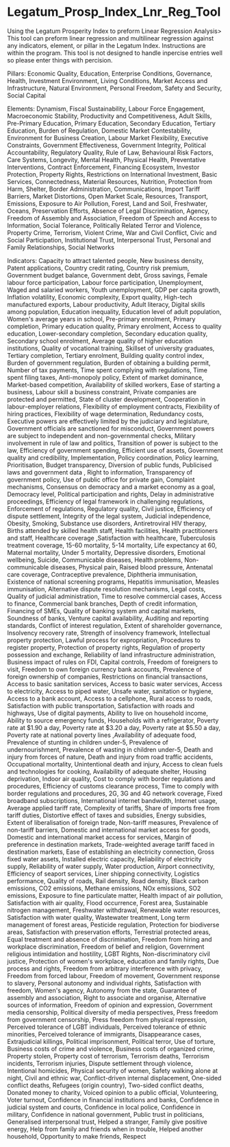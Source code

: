 # Legatum_Prosp_Index_Lnr_Reg_Tool
 Using the Legatum Prosperity Index to preform Linear Regression Analysis>
 This tool can preform linear regression and multilinear regression against any indicators, element, or pillar in the Legatum Index.
 Instructions are within the program. This tool is not designed to handle inpercise entries well so please enter things with percision.

Pillars:
Economic Quality, Education, Enterprise Conditions, Governance, Health, Investment Environment, Living Conditions, Market Access and Infrastructure, Natural Environment, Personal Freedom, Safety and Security, Social Capital

Elements: 
Dynamism, Fiscal Sustainability, Labour Force Engagement, Macroeconomic Stability, Productivity and Competitiveness, Adult Skills, Pre-Primary Education, Primary Education, Secondary Education, Tertiary Education, Burden of Regulation, Domestic Market Contestability, Environment for Business Creation, Labour Market Flexibility, Executive Constraints, Government Effectiveness, Government Integrity, Political Accountability, Regulatory Quality, Rule of Law, Behavioural Risk Factors, Care Systems, Longevity, Mental Health, Physical Health, Preventative Interventions, Contract Enforcement, Financing Ecosystem, Investor Protection, Property Rights, Restrictions on International Investment, Basic Services, Connectedness, Material Resources, Nutrition, Protection from Harm, Shelter, Border Administration, Communications, Import Tariff Barriers, Market Distortions, Open Market Scale, Resources, Transport, Emissions, Exposure to Air Pollution, Forest, Land and Soil, Freshwater, Oceans, Preservation Efforts, Absence of Legal Discrimination, Agency, Freedom of Assembly and Association, Freedom of Speech and Access to Information, Social Tolerance, Politically Related Terror and Violence, Property Crime, Terrorism, Violent Crime, War and Civil Conflict, Civic and Social Participation, Institutional Trust, Interpersonal Trust, Personal and Family Relationships, Social Networks

Indicators: Capacity to attract talented people, New business density, Patent applications, Country credit rating, Country risk premium, Government budget balance, Government debt, Gross savings, Female labour force participation, Labour force participation, Unemployment, Waged and salaried workers, Youth unemployment, GDP per capita growth, Inflation volatility, Economic complexity, Export quality, High-tech manufactured exports, Labour productivity, Adult literacy, Digital skills among population, Education inequality, Education level of adult population, Women's average years in school, Pre-primary enrolment, Primary completion, Primary education quality, Primary enrolment, Access to quality education, Lower-secondary completion, Secondary education quality, Secondary school enrolment, Average quality of higher education institutions, Quality of vocational training, Skillset of university graduates, Tertiary completion, Tertiary enrolment, Building quality control index, Burden of government regulation, Burden of obtaining a building permit, Number of tax payments, Time spent complying with regulations, Time spent filing taxes, Anti-monopoly policy, Extent of market dominance, Market-based competition, Availability of skilled workers, Ease of starting a business, Labour skill a business constraint, Private companies are protected and permitted, State of cluster development, Cooperation in labour-employer relations, Flexibility of employment contracts, Flexibility of hiring practices, Flexibility of wage determination, Redundancy costs, Executive powers are effectively limited by the judiciary and legislature, Government officials are sanctioned for misconduct, Government powers are subject to independent and non-governmental checks, Military involvement in rule of law and politics, Transition of power is subject to the law, Efficiency of government spending, Efficient use of assets, Government quality and credibility, Implementation, Policy coordination, Policy learning, Prioritisation, Budget transparency, Diversion of public funds, Publicised laws and government data , Right to information, Transparency of government policy, Use of public office for private gain, Complaint mechanisms, Consensus on democracy and a market economy as a goal, Democracy level, Political participation and rights, Delay in administrative proceedings, Efficiency of legal framework in challenging regulations, Enforcement of regulations, Regulatory quality, Civil justice, Efficiency of dispute settlement, Integrity of the legal system, Judicial independence, Obesity, Smoking, Substance use disorders, Antiretroviral HIV therapy, Births attended by skilled health staff, Health facilities, Health practitioners and staff, Healthcare coverage ,Satisfaction with healthcare, Tuberculosis treatment coverage, 15-60 mortality, 5-14 mortality, Life expectancy at 60, Maternal mortality, Under 5 mortality, Depressive disorders, Emotional wellbeing, Suicide, Communicable diseases, Health problems, Non-communicable diseases, Physical pain, Raised blood pressure, Antenatal care coverage, Contraceptive prevalence, Diphtheria immunisation, Existence of national screening programs, Hepatitis immunisation, Measles immunisation, Alternative dispute resolution mechanisms, Legal costs, Quality of judicial administration, Time to resolve commercial cases, Access to finance, Commercial bank branches, Depth of credit information, Financing of SMEs, Quality of banking system and capital markets, Soundness of banks, Venture capital availability, Auditing and reporting standards, Conflict of interest regulation, Extent of shareholder governance, Insolvency recovery rate, Strength of insolvency framework, Intellectual property protection, Lawful process for expropriation, Procedures to register property, Protection of property rights, Regulation of property possession and exchange, Reliability of land infrastructure administration, Business impact of rules on FDI, Capital controls, Freedom of foreigners to visit, Freedom to own foreign currency bank accounts, Prevalence of foreign ownership of companies, Restrictions on financial transactions, Access to basic sanitation services, Access to basic water services, Access to electricity, Access to piped water, Unsafe water, sanitation or hygiene, Access to a bank account, Access to a cellphone, Rural access to roads, Satisfaction with public transportation, Satisfaction with roads and highways, Use of digital payments, Ability to live on household income, Ability to source emergency funds, Households with a refrigerator, Poverty rate at $1.90 a day, Poverty rate at $3.20 a day, Poverty rate at $5.50 a day, Poverty rate at national poverty lines ,Availability of adequate food, Prevalence of stunting in children under-5, Prevalence of undernourishment, Prevalence of wasting in children under-5, Death and injury from forces of nature, Death and injury from road traffic accidents, Occupational mortality, Unintentional death and injury, Access to clean fuels and technologies for cooking, Availability of adequate shelter, Housing deprivation, Indoor air quality, Cost to comply with border regulations and procedures, Efficiency of customs clearance process, Time to comply with border regulations and procedures, 2G, 3G and 4G network coverage, Fixed broadband subscriptions, International internet bandwidth, Internet usage, Average applied tariff rate, Complexity of tariffs, Share of imports free from tariff duties, Distortive effect of taxes and subsidies, Energy subsidies, Extent of liberalisation of foreign trade, Non-tariff measures, Prevalence of non-tariff barriers, Domestic and international market access for goods, Domestic and international market access for services, Margin of preference in destination markets, Trade-weighted average tariff faced in destination markets, Ease of establishing an electricity connection, Gross fixed water assets, Installed electric capacity, Reliability of electricity supply, Reliability of water supply, Water production, Airport connectivity, Efficiency of seaport services, Liner shipping connectivity, Logistics performance, Quality of roads, Rail density, Road density, Black carbon emissions, CO2 emissions, Methane emissions, NOx emissions, SO2 emissions, Exposure to fine particulate matter, Health impact of air pollution, Satisfaction with air quality, Flood occurrence, Forest area, Sustainable nitrogen management, Freshwater withdrawal, Renewable water resources, Satisfaction with water quality, Wastewater treatment, Long term management of forest areas, Pesticide regulation, Protection for biodiverse areas, Satisfaction with preservation efforts, Terrestrial protected areas, Equal treatment and absence of discrimination, Freedom from hiring and workplace discrimination, Freedom of belief and religion, Government religious intimidation and hostility, LGBT Rights, Non-discriminatory civil justice, Protection of women's workplace, education and family rights, Due process and rights, Freedom from arbitrary interference with privacy, Freedom from forced labour, Freedom of movement, Government response to slavery, Personal autonomy and individual rights, Satisfaction with freedom, Women's agency, Autonomy from the state, Guarantee of assembly and association, Right to associate and organise, Alternative sources of information, Freedom of opinion and expression, Government media censorship, Political diversity of media perspectives, Press freedom from government censorship, Press freedom from physical repression, Perceived tolerance of LGBT individuals, Perceived tolerance of ethnic minorities, Perceived tolerance of immigrants, Disappearance cases, Extrajudicial killings, Political imprisonment, Political terror, Use of torture, Business costs of crime and violence, Business costs of organized crime, Property stolen, Property cost of terrorism, Terrorism deaths, Terrorism incidents, Terrorism injuries, Dispute settlement through violence, Intentional homicides, Physical security of women, Safety walking alone at night, Civil and ethnic war, Conflict-driven internal displacement, One-sided conflict deaths, Refugees (origin country), Two-sided conflict deaths, Donated money to charity, Voiced opinion to a public official, Volunteering, Voter turnout, Confidence in financial institutions and banks, Confidence in judicial system and courts, Confidence in local police, Confidence in military, Confidence in national government, Public trust in politicians, Generalised interpersonal trust, Helped a stranger, Family give positive energy, Help from family and friends when in trouble, Helped another household, Opportunity to make friends, Respect



